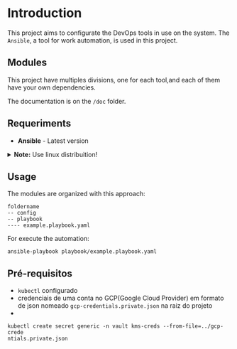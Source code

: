 # Introduction

This project aims to configurate the DevOps tools in use on the system. The ``Ansible``, a tool for work automation, is used in this project.  

## Modules

This project have multiples divisions, one for each tool,and each of them have your own dependencies. 

The documentation is on the `/doc` folder.

## Requeriments

- **Ansible** - Latest version


<details>
  <summary><b>Note:</b> Use linux distribuition! </summary>
  
  The ansible works better in Linux environment, if your Operating System is Windows you might use WSL(Windows Subsystem Linux). 

</details>

## Usage

The modules are organized with this approach:

```
foldername
-- config
-- playbook 
---- example.playbook.yaml
```

For execute the automation:
```
ansible-playbook playbook/example.playbook.yaml
```

## Pré-requisitos
- `kubectl` configurado
- credenciais de uma conta no GCP(Google Cloud Provider) em formato de json nomeado `gcp-credentials.private.json` na raiz do projeto
- 

```
kubectl create secret generic -n vault kms-creds --from-file=../gcp-crede
ntials.private.json
```